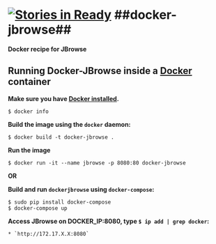 [![Stories in Ready](https://badge.waffle.io/andrewcstewart/docker-jbrowse.png?label=ready&title=Ready)](https://waffle.io/andrewcstewart/docker-jbrowse)
##docker-jbrowse##
==============

**Docker recipe for JBrowse**

## Running Docker-JBrowse inside a [Docker](https://www.docker.com/) container

**Make sure you have [Docker installed](https://docs.docker.com/installation/ubuntulinux/).**
```
$ docker info
```
 
**Build the image using the `docker` daemon:**
```
$ docker build -t docker-jbrowse .
```

**Run the image**
```
$ docker run -it --name jbrowse -p 8080:80 docker-jbrowse
```

**OR**

**Build and run `dockerjbrowse` using `docker-compose`:**
```
$ sudo pip install docker-compose
$ docker-compose up
```

**Access JBrowse on DOCKER_IP:8080, type `$ ip add | grep docker`:**

    * `http://172.17.X.X:8080`